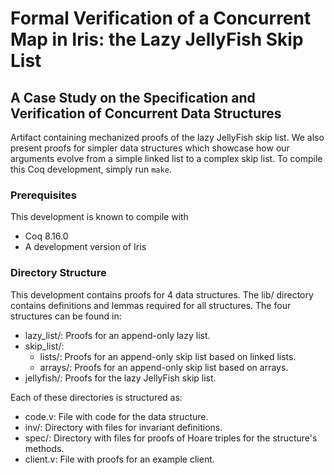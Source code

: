 # Formal Verification of a Concurrent Map in Iris: the Lazy JellyFish Skip List
## A Case Study on the Specification and Verification of Concurrent Data Structures

Artifact containing mechanized proofs of the lazy JellyFish skip list. We also present proofs for simpler data structures which showcase how our arguments evolve from a simple linked list to a complex skip list. To compile this Coq development, simply run ```make```.


### Prerequisites
This development is known to compile with

- Coq 8.16.0
- A development version of Iris


### Directory Structure
This development contains proofs for 4 data structures. The lib/ directory contains definitions and lemmas required for all structures. The four structures can be found in:

- lazy_list/: Proofs for an append-only lazy list.
- skip_list/:
  + lists/: Proofs for an append-only skip list based on linked lists.
  + arrays/: Proofs for an append-only skip list based on arrays.
- jellyfish/: Proofs for the lazy JellyFish skip list.

Each of these directories is structured as:

- code.v: File with code for the data structure.
- inv/: Directory with files for invariant definitions.
- spec/: Directory with files for proofs of Hoare triples for the structure's methods.
- client.v: File with proofs for an example client.

